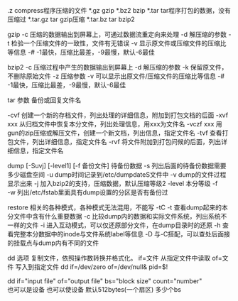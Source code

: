 .z                 compress程序压缩的文件
*.gz               gzip
*.bz2             bzip
*.tar              tar程序打包的数据，没有压缩过
*.tar.gz          tar                          gzip压缩
*.tar.bz          tar                          bzip2

gzip     -c    压缩的数据输出到屏幕上，可通过数据流重定向来处理
-d    解压缩的参数
-t     检验一个压缩文件的一致性，文件有无错误
-v    显示原文件或压缩文件的压缩比等信息
-#    -1最快，压缩比最差，-9最慢，默认-6最佳

bzip2       -c       压缩过程中产生的数据输出到屏幕上
-d       解压缩的参数
-k       保留原文件，不删除原始文件
-z       压缩参数
-v       可以显示出原文件/压缩文件的压缩比等信息
-#      -1最快，压缩比最差，-9最慢，默认-6最佳

tar 参数   备份或回复文件名

-cvf  创建一个新的存档文件，列出处理的详细信息，附加到打包文档的后面
-xvf xxx 从归档文件中恢复本分文件，列出处理信息，用xxx为文件名
-vczf xxx 用gun的zip压缩或解压文件，创建一个新文档，列出信息，指定文件名
-tvf  查看打包文件，列出详细信息，指定文件名
-rvf  将文件附加到打包问候的后面，列出详细信息，指定文件名

dump  [-Suvj]  [-level1]  [-f 备份文件]  待备份数据
-s              列出后面的待备份数据需要多少磁盘空间
-u              dump时间记录到/etc/dumpdateS文件中
-v              dump的文件过程显示出来
-j               加入bzip2的支持，压缩数据，默认压缩等级2
-level        本分等级
-f              
-w             列出/etc/fstab里面具有dump设置的分区是否有备份过

restore  相关的各种模式，各种模式无法混用，不能写 -tC
-t      查看dump起来的本分文件中含有什么重要数据
-c      比较dump内的数据和实际文件系统，列出系统不一样的文件
-i       进入互动模式，可以仅还原部分文件，在dump目录时的还原
-h      查看完整本分数据中的inode与文件系统label等信息
-D      与-C搭配，可以查处后面接的挂载点与dump内有不同的文件


dd   选项       复制文件，依照操作数转换并格式化。
if=文件	从指定文件中读取    of=文件	写入到指定文件
dd if=/dev/zero of=/dev/null& pid=$!

dd  if="input  file"  of="output  file"  bs="block  size"                       count="number"  
也可以是设备           也可以使设备        默认512bytes(一个扇区)              多少个bs


